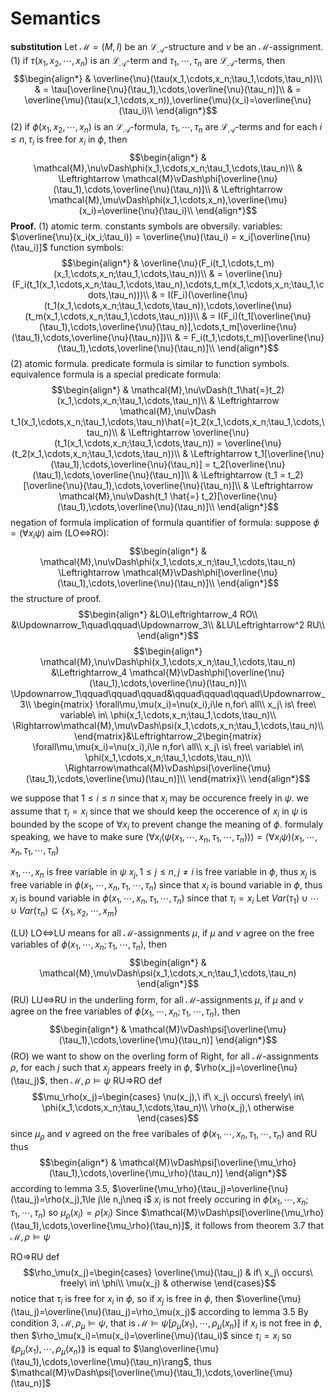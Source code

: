 # Semantics


**substitution**
Let $\mathcal{M}=(M,I)$ be an $\mathcal{L}_\mathcal{A}$-structure and $\nu$ be an $\mathcal{M}$-assignment.
(1) if $\tau(x_1,x_2,\cdots,x_n)$ is an $\mathcal{L}_\mathcal{A}$-term and $\tau_1,\cdots,\tau_n$ are $\mathcal{L}_\mathcal{A}$-terms, then
$$\begin{align*}
    & \overline{\nu}(\tau(x_1,\cdots,x_n;\tau_1,\cdots,\tau_n))\\
    & = \tau[\overline{\nu}(\tau_1),\cdots,\overline{\nu}(\tau_n)]\\
    & = \overline{\mu}(\tau(x_1,\cdots,x_n)),\overline{\mu}(x_i)=\overline{\nu}(\tau_i)\\
\end{align*}$$
(2) if $\phi(x_1,x_2,\cdots,x_n)$ is an $\mathcal{L}_\mathcal{A}$-formula, $\tau_1,\cdots,\tau_n$ are $\mathcal{L}_\mathcal{A}$-terms and for each $i\le n,\tau_i$ is free for $x_i$ in $\phi$, then 
$$\begin{align*}
    & \mathcal{M},\nu\vDash\phi(x_1,\cdots,x_n;\tau_1,\cdots,\tau_n)\\
    & \Leftrightarrow \mathcal{M}\vDash\phi[\overline{\nu}(\tau_1),\cdots,\overline{\nu}(\tau_n)]\\
    & \Leftrightarrow \mathcal{M},\mu\vDash\phi(x_1,\cdots,x_n),\overline{\mu}(x_i)=\overline{\nu}(\tau_i)\\
\end{align*}$$
**Proof.** 
(1)
atomic term.
constants symbols are obversily.
variables: 
$\overline{\nu}(x_i(x_i;\tau_i)) = \overline{\nu}(\tau_i) = x_i[\overline{\nu}(\tau_i)]$
function symbols: 
$$\begin{align*}
    & \overline{\nu}(F_i(t_1,\cdots,t_m)(x_1,\cdots,x_n;\tau_1,\cdots,\tau_n))\\
    & = \overline{\nu}(F_i(t_1(x_1,\cdots,x_n;\tau_1,\cdots,\tau_n),\cdots,t_m(x_1,\cdots,x_n;\tau_1,\cdots,\tau_n)))\\
    & = I(F_i)(\overline{\nu}(t_1(x_1,\cdots,x_n;\tau_1,\cdots,\tau_n)),\cdots,\overline{\nu}(t_m(x_1,\cdots,x_n;\tau_1,\cdots,\tau_n)))\\
    & = I(F_i)(t_1[\overline{\nu}(\tau_1),\cdots,\overline{\nu}(\tau_n)],\cdots,t_m[\overline{\nu}(\tau_1),\cdots,\overline{\nu}(\tau_n)])\\
    & = F_i(t_1,\cdots,t_m)[\overline{\nu}(\tau_1),\cdots,\overline{\nu}(\tau_n)]\\
\end{align*}$$
(2)
atomic formula.
predicate formula is similar to function symbols.
equivalence formula is a special predicate formula:
$$\begin{align*}
    & \mathcal{M},\nu\vDash(t_1\hat{=}t_2)(x_1,\cdots,x_n;\tau_1,\cdots,\tau_n)\\
    & \Leftrightarrow \mathcal{M},\nu\vDash t_1(x_1,\cdots,x_n;\tau_1,\cdots,\tau_n)\hat{=}t_2(x_1,\cdots,x_n;\tau_1,\cdots,\tau_n)\\
    & \Leftrightarrow \overline{\nu}(t_1(x_1,\cdots,x_n;\tau_1,\cdots,\tau_n)) = \overline{\nu}(t_2(x_1,\cdots,x_n;\tau_1,\cdots,\tau_n))\\
    & \Leftrightarrow t_1[\overline{\nu}(\tau_1),\cdots,\overline{\nu}(\tau_n)] = t_2[\overline{\nu}(\tau_1),\cdots,\overline{\nu}(\tau_n)]\\
    & \Leftrightarrow (t_1 = t_2)[\overline{\nu}(\tau_1),\cdots,\overline{\nu}(\tau_n)]\\
    & \Leftrightarrow \mathcal{M},\nu\vDash(t_1 \hat{=} t_2)[\overline{\nu}(\tau_1),\cdots,\overline{\nu}(\tau_n)]\\
\end{align*}$$
negation of formula
implication of formula
quantifier of formula: suppose $\phi=(\forall x_i\psi)$
aim (LO$\Leftrightarrow$RO): $$\begin{align*}
    & \mathcal{M},\nu\vDash\phi(x_1,\cdots,x_n;\tau_1,\cdots,\tau_n) \Leftrightarrow \mathcal{M}\vDash\phi[\overline{\nu}(\tau_1),\cdots,\overline{\nu}(\tau_n)]\\
\end{align*}$$
the structure of proof.
$$\begin{align*}
    &LO\Leftrightarrow_4 RO\\
    &\Updownarrow_1\quad\qquad\Updownarrow_3\\
    &LU\Leftrightarrow^2 RU\\
\end{align*}$$
$$\begin{align*}
    \mathcal{M},\nu\vDash\phi(x_1,\cdots,x_n;\tau_1,\cdots,\tau_n) &\Leftrightarrow_4 \mathcal{M}\vDash\phi[\overline{\nu}(\tau_1),\cdots,\overline{\nu}(\tau_n)]\\
    \Updownarrow_1\qquad\qquad\qquad&\qquad\qquad\qquad\Updownarrow_3\\
    \begin{matrix}
        \forall\mu,\mu(x_i)=\nu(x_i),i\le n,for\ all\\
        x_j\ is\ free\ variable\ in\ \phi(x_1,\cdots,x_n;\tau_1,\cdots,\tau_n)\\
        \Rightarrow\mathcal{M},\mu\vDash\psi(x_1,\cdots,x_n;\tau_1,\cdots,\tau_n)\\
    \end{matrix}&\Leftrightarrow_2\begin{matrix}
        \forall\mu,\mu(x_i)=\nu(x_i),i\le n,for\ all\\
        x_j\ is\ free\ variable\ in\ \phi(x_1,\cdots,x_n;\tau_1,\cdots,\tau_n)\\
        \Rightarrow\mathcal{M}\vDash\psi[\overline{\mu}(\tau_1),\cdots,\overline{\mu}(\tau_n)]\\
    \end{matrix}\\
\end{align*}$$

we suppose that $1\le i\le n$ since that $x_i$ may be occurence freely in $\psi$. we assume that $\tau_i=x_i$ since that we should keep the occerence of $x_i$ in $\psi$ is bounded by the scope of $\forall x_i$ to prevent change the meaning of $\phi$. formulaly speaking, we have to make sure $(\forall x_i(\psi(x_1,\cdots,x_n,\tau_1,\cdots,\tau_n)))=(\forall x_i\psi)(x_1,\cdots,x_n,\tau_1,\cdots,\tau_n)$

$x_1,\cdots,x_n$ is free variable in $\psi$
$x_j,1\le j\le n,j\neq i$ is free variable in $\phi$, thus $x_j$ is free variable in $\phi(x_1,\cdots,x_n,\tau_1,\cdots,\tau_n)$ since that 
$x_i$ is bound variable in $\phi$, thus $x_i$ is bound variable in $\phi(x_1,\cdots,x_n,\tau_1,\cdots,\tau_n)$ since that $\tau_i=x_i$
Let $Var(\tau_1)\cup\cdots\cup Var(\tau_n)\subseteq\{x_1,x_2,\cdots,x_m\}$

(LU) LO$\Leftrightarrow$LU means for all $\mathcal{M}$-assignments $\mu$, if $\mu$ and $\nu$ agree on the free variables of $\phi(x_1,\cdots,x_n;\tau_1,\cdots,\tau_n)$, then 
$$\begin{align*}
    & \mathcal{M},\mu\vDash\psi(x_1,\cdots,x_n;\tau_1,\cdots,\tau_n)
\end{align*}$$
(RU) LU$\Leftrightarrow$RU in the underling form, for all $\mathcal{M}$-assignments $\mu$, if $\mu$ and $\nu$ agree on the free variables of $\phi(x_1,\cdots,x_n;\tau_1,\cdots,\tau_n)$, then 
$$\begin{align*}
    & \mathcal{M}\vDash\psi[\overline{\mu}(\tau_1),\cdots,\overline{\mu}(\tau_n)]
\end{align*}$$
(RO) we want to show on the overling form of Right, for all $\mathcal{M}$-assignments $\rho$, for each $j$ such that $x_j$ appears freely in $\phi$, $\rho(x_j)=\overline{\nu}(\tau_j)$, then $\mathcal{M},\rho\vDash\psi$
RU$\Rightarrow$RO
def $$\mu_\rho(x_j)=\begin{cases}
    \nu(x_j),\ if\ x_j\ occurs\ freely\ in\ \phi(x_1,\cdots,x_n;\tau_1,\cdots,\tau_n)\\
    \rho(x_j),\ otherwise
\end{cases}$$
since $\mu_\rho$ and $\nu$ agreed on the free varibales of $\phi(x_1,\cdots,x_n,\tau_1,\cdots,\tau_n)$ and RU thus $$\begin{align*}
    & \mathcal{M}\vDash\psi[\overline{\mu_\rho}(\tau_1),\cdots,\overline{\mu_\rho}(\tau_n)]
\end{align*}$$
according to lemma 3.5, $\overline{\mu_\rho}(\tau_j)=\overline{\nu}(\tau_j)=\rho(x_j),1\le j\le n,j\neq i$
$x_i$ is not freely occuring in $\phi(x_1,\cdots,x_n;\tau_1,\cdots,\tau_n)$ so $\mu_\rho(x_i)=\rho(x_i)$
Since $\mathcal{M}\vDash\psi[\overline{\mu_\rho}(\tau_1),\cdots,\overline{\mu_\rho}(\tau_n)]$, it follows from theorem 3.7 that $\mathcal{M},\rho\vDash\psi$

RO$\Rightarrow$RU
def
$$\rho_\mu(x_j)=\begin{cases}
    \overline{\mu}(\tau_j) & if\ x_j\ occurs\ freely\ in\ \phi\\
    \mu(x_j) & otherwise
\end{cases}$$
notice that $\tau_i$ is free for $x_i$ in $\phi$, so if $x_j$ is free in $\phi$, then $\overline{\mu}(\tau_j)=\overline{\nu}(\tau_j)=\rho_\mu(x_j)$ according to lemma 3.5
By condition 3, $\mathcal{M},\rho_\mu\vDash\psi$, that is $\mathcal{M}\vDash\psi[\rho_\mu(x_1),\cdots,\rho_\mu(x_n)]$
if $x_i$ is not free in $\phi$, then $\rho_\mu(x_i)=\mu(x_i)=\overline{\mu}(\tau_i)$ since $\tau_i=x_i$
so $\lang\rho_\mu(x_1),\cdots,\rho_\mu(x_n)\rang$ is equal to $\lang\overline{\mu}(\tau_1),\cdots,\overline{\mu}(\tau_n)\rang$, thus $\mathcal{M}\vDash\psi[\overline{\mu}(\tau_1),\cdots,\overline{\mu}(\tau_n)]$
